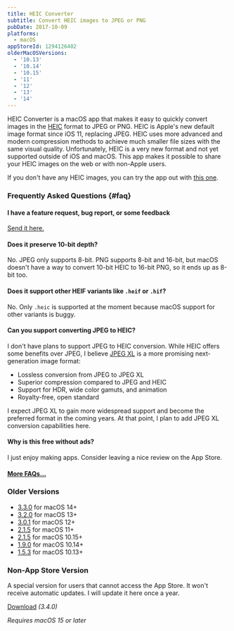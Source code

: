 ```yaml
---
title: HEIC Converter
subtitle: Convert HEIC images to JPEG or PNG
pubDate: 2017-10-09
platforms:
  - macOS
appStoreId: 1294126402
olderMacOSVersions:
  - '10.13'
  - '10.14'
  - '10.15'
  - '11'
  - '12'
  - '13'
  - '14'
---
```


HEIC Converter is a macOS app that makes it easy to quickly convert images in the [HEIC](https://www.macworld.co.uk/feature/iphone/what-is-heic-3660408/) format to JPEG or PNG. HEIC is Apple's new default image format since iOS 11, replacing JPEG. HEIC uses more advanced and modern compression methods to achieve much smaller file sizes with the same visual quality. Unfortunately, HEIC is a very new format and not yet supported outside of iOS and macOS. This app makes it possible to share your HEIC images on the web or with non-Apple users.

If you don't have any HEIC images, you can try the app out with [this one](/apps/heic-converter/heic-example.heic).

### Frequently Asked Questions {#faq}

#### I have a feature request, bug report, or some feedback

[Send it here.](https://sindresorhus.com/feedback?product=HEIC+Converter&referrer=Website-FAQ)

#### Does it preserve 10-bit depth?

No. JPEG only supports 8-bit. PNG supports 8-bit and 16-bit, but macOS doesn't have a way to convert 10-bit HEIC to 16-bit PNG, so it ends up as 8-bit too.

#### Does it support other HEIF variants like `.heif` or `.hif`?

No. Only `.heic` is supported at the moment because macOS support for other variants is buggy.

#### Can you support converting JPEG to HEIC?

I don't have plans to support JPEG to HEIC conversion. While HEIC offers some benefits over JPEG, I believe [JPEG XL](https://en.wikipedia.org/wiki/JPEG_XL) is a more promising next-generation image format:

- Lossless conversion from JPEG to JPEG XL
- Superior compression compared to JPEG and HEIC
- Support for HDR, wide color gamuts, and animation
- Royalty-free, open standard

I expect JPEG XL to gain more widespread support and become the preferred format in the coming years. At that point, I plan to add JPEG XL conversion capabilities here.

#### Why is this free without ads?

I just enjoy making apps. Consider leaving a nice review on the App Store.

#### [More FAQs…](/apps/faq)

### Older Versions

- [3.3.0](https://github.com/user-attachments/files/18555573/HEIC.Converter.3.3.0.-.macOS.14.zip) for macOS 14+
- [3.2.0](https://github.com/sindresorhus/meta/files/13981994/HEIC.Converter.3.2.0.-.macOS.13.zip) for macOS 13+
- [3.0.1](https://github.com/sindresorhus/meta/files/11401710/HEIC.Converter.3.0.1.-.macOS.12.zip) for macOS 12+
- [2.1.5](https://github.com/sindresorhus/meta/files/9218007/HEIC.Converter.2.1.5.-.macOS.11.zip) for macOS 11+
- [2.1.5](https://github.com/sindresorhus/meta/files/8817868/HEIC.Converter.2.1.5.-.macOS.10.15.zip) for macOS 10.15+
- [1.9.0](https://github.com/sindresorhus/meta/files/6715716/HEIC.Converter.1.9.0.-.macOS.10.14.zip) for macOS 10.14+
- [1.5.3](https://github.com/sindresorhus/meta/files/13539124/HEIC-Converter-for-macOS-10.13.zip) for macOS 10.13+

### Non-App Store Version

A special version for users that cannot access the App Store. It won't receive automatic updates. I will update it here once a year.

[Download](https://www.dropbox.com/scl/fi/67yxnp1eav42osqt2mlil/HEIC-Converter-3.4.0-1737966500.zip?rlkey=idqv2y6fmgyzwjlmkukr5ch26&raw=1) *(3.4.0)*

*Requires macOS 15 or later*
